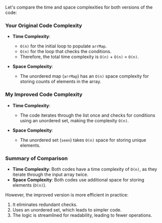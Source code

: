 Let's compare the time and space complexities for both versions of the code:

### Your Original Code Complexity
- **Time Complexity**: 
  - `O(n)` for the initial loop to populate `arrMap`.
  - `O(n)` for the loop that checks the conditions.
  - Therefore, the total time complexity is `O(n)` + `O(n)` = `O(n)`.
  
- **Space Complexity**:
  - The unordered map (`arrMap`) has an `O(n)` space complexity for storing counts of elements in the array.

### My Improved Code Complexity
- **Time Complexity**:
  - The code iterates through the list once and checks for conditions using an unordered set, making the complexity `O(n)`.
  
- **Space Complexity**:
  - The unordered set (`seen`) takes `O(n)` space for storing unique elements.

### Summary of Comparison
- **Time Complexity**: Both codes have a time complexity of `O(n)`, as they iterate through the input array twice.
- **Space Complexity**: Both codes use additional space for storing elements (`O(n)`).
  
However, the improved version is more efficient in practice:
1. It eliminates redundant checks.
2. Uses an unordered set, which leads to simpler code.
3. The logic is streamlined for readability, leading to fewer operations.